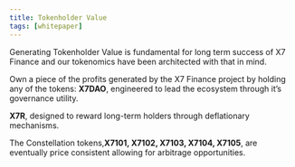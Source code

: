 ```yaml
---
title: Tokenholder Value
tags: [whitepaper]
---
```


Generating Tokenholder Value is fundamental for long term success of X7 Finance and our tokenomics have been architected with that in mind.

Own a piece of the profits generated by the X7 Finance project by holding any of the tokens: **X7DAO**, engineered to lead the ecosystem through it’s governance utility.

**X7R**, designed to reward long-term holders through deflationary mechanisms.

The Constellation tokens,**X7101, X7102, X7103, X7104, X7105**, are eventually price consistent allowing for arbitrage opportunities.
